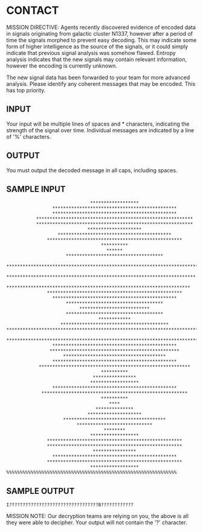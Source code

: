 <!-- RATING: MEDIUM -->
<!-- NAME:  CONTACT -->
<!-- GENERATOR: generate.pl -->
# CONTACT
 
MISSION DIRECTIVE: Agents recently discovered evidence of encoded data in signals originating from galactic cluster N1337, however after a period of time the signals morphed to prevent easy decoding. This may indicate some form of higher intelligence as the source of the signals, or it could simply indicate that previous signal analysis was somehow flawed. Entropy analysis indicates that the new signals may contain relevant information, however the encoding is currently unknown.

The new signal data has been forwarded to your team for more advanced analysis. Please identify any coherent messages that may be encoded. This has top priority.


## INPUT
Your input will be multiple lines of spaces and * characters, indicating the strength of the signal over time. Individual messages are indicated by a line of '%' characters.

## OUTPUT
You must output the decoded message in all caps, including spaces.

## SAMPLE INPUT
                                   ******************                               
                     **********************************************                 
                     **********************************************                 
               **********************************************************           
               **********************************************************           
                                  ********************                              
                       ******************************************                   
                   **************************************************               
                                       **********                                   
                                         ******                                     
                          ************************************                      
        ************************************************************************    
         **********************************************************************     
          ********************************************************************      
                   **************************************************               
                     **********************************************                 
                          ************************************                      
                               **************************                           
                          ************************************                      
                                      ************                                  
                        ****************************************                    
    ********************************************************************************
     ****************************************************************************** 
                     **********************************************                 
                    ************************************************                
                         **************************************                     
                     **********************************************                 
                ********************************************************            
                                       **********                                   
                                    ****************                                
                                   ******************                               
                     **********************************************                 
                 ******************************************************             
                                       **********                                   
                                          ****                                      
                                     **************                                 
                                  ********************                              
                         **************************************                     
                              ****************************                          
                                        ********                                    
                                   ******************                               
                   **************************************************               
                   **************************************************               
                                    ****************                                
                     **********************************************                 
                   **************************************************               
                                   ******************                               
    %%%%%%%%%%%%%%%%%%%%%%%%%%%%%%%%%%%%%%%%%%%%%%%%%%%%%%%%%%%%%%%

## SAMPLE OUTPUT
    I?????????????????????????????????B????????????

MISSION NOTE: Our decryption teams are relying on you, the above is all they were able to decipher. Your output will not contain the '?' character.

